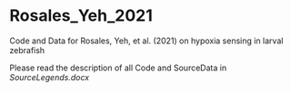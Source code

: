 # Rosales_Yeh_2021
Code and Data for Rosales, Yeh, et al. (2021) on hypoxia sensing in larval zebrafish

Please read the description of all Code and SourceData in *SourceLegends.docx*
